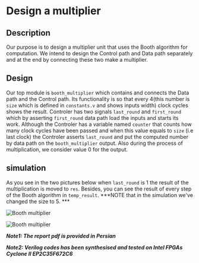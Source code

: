 # Design a multiplier

## Description

Our purpose is to design a multiplier unit that uses the Booth algorithm for computation. We intend to design the Control path and Data path separately and at the end by connecting these two make a multiplier.

## Design 

Our top module is `booth_multiplier` which contains and connects the Data path and the Control path. Its functionality is so that every 4(this number is `size` which is defined in `constants.v` and shows inputs width) clock cycles shows the result. Controler has two signals `last_round` and `first_round` which by asserting `first_round` data path load the inputs and starts its work. Although the Controler has a variable named `counter` that counts how many clock cycles have been passed and when this value equals to `size` (i.e last clock) the Controler asserts `last_round` and put the computed number by data path on the `booth_multiplier` output. Also during the process of multiplication, we consider value 0 for the output. 

## simulation

As you see in the two pictures below when `last_round` is 1 the result of the multiplication is moved to `res`. Besides, you can see the result of every step of the Booth algorithm in `temp_result`. 
***NOTE that in the simulation we've changed the size to 5. ***

![Booth multiplier](https://github.com/sepehrMSP/digital-system-design-laboratory/tree/master/BoothMultiplier/images/booth1.JPG)

![Booth multiplier](https://github.com/sepehrMSP/digital-system-design-laboratory/tree/master/BoothMultiplier/images/booth2.JPG)

***Note1: The report pdf is provided in Persian***

***Note2: Verilog codes has been synthesised and tested on Intel FPGAs Cyclone II EP2C35F672C6***

